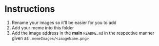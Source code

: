 # Instructions

1. Rename your images so it'll be easier for you to add
2. Add your meme into this folder
3. Add the image address in the **main** `README.md` in the respective manner given as `.memeImages/<imageName.png>`
